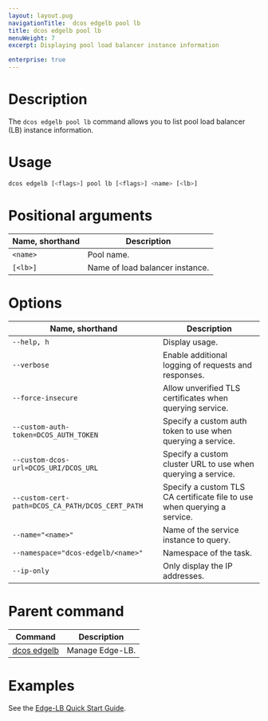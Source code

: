```yaml
---
layout: layout.pug
navigationTitle:  dcos edgelb pool lb
title: dcos edgelb pool lb
menuWeight: 7
excerpt: Displaying pool load balancer instance information

enterprise: true
---
```


# Description
The `dcos edgelb pool lb` command allows you to list pool load balancer (LB) instance information.

# Usage

```bash
dcos edgelb [<flags>] pool lb [<flags>] <name> [<lb>]
```

# Positional arguments

| Name, shorthand |  Description |
|---------|-------------|
| `<name>`   |   Pool name. |
| `[<lb>]`   |   Name of load balancer instance. |


# Options

| Name, shorthand |  Description |
|---------|-------------|
| `--help, h`   |   Display usage. |
| `--verbose`   |  Enable additional logging of requests and responses. |
| `--force-insecure`   |   Allow unverified TLS certificates when querying service. |
| `--custom-auth-token=DCOS_AUTH_TOKEN`   | Specify a custom auth token to use when querying a service. |
| `--custom-dcos-url=DCOS_URI/DCOS_URL`   |  Specify a custom cluster URL to use when querying a service. |
| `--custom-cert-path=DCOS_CA_PATH/DCOS_CERT_PATH`   | Specify a custom TLS CA certificate file to use when querying a service. |
| `--name="<name>"`   |   Name of the service instance to query. |
| `--namespace="dcos-edgelb/<name>"`   |  Namespace of the task. |
| `--ip-only`   |  Only display the IP addresses. |

# Parent command

| Command | Description |
|---------|-------------|
| [dcos edgelb](/1.11/cli/command-reference/dcos-edgelb/) |  Manage Edge-LB. |

# Examples

See the [Edge-LB Quick Start Guide](/services/edge-lb/1.0/).
